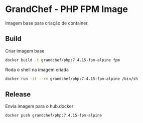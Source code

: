# GrandChef - PHP FPM Image
Imagem base para criação de container.

## Build

Criar imagem base
```sh
docker build -t grandchef/php:7.4.15-fpm-alpine fpm
```

Roda o shell na imagem criada
```sh
docker run -it --rm grandchef/php:7.4.15-fpm-alpine /bin/sh
```

## Release

Envia imagem para o hub.docker
```sh
docker push grandchef/php:7.4.15-fpm-alpine
```
